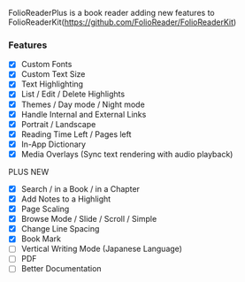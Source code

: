 
FolioReaderPlus is a book reader adding new features to FolioReaderKit(https://github.com/FolioReader/FolioReaderKit)

### Features

- [x] Custom Fonts
- [x] Custom Text Size
- [x] Text Highlighting
- [x] List / Edit / Delete Highlights
- [x] Themes / Day mode / Night mode
- [x] Handle Internal and External Links
- [x] Portrait / Landscape
- [x] Reading Time Left / Pages left
- [x] In-App Dictionary
- [x] Media Overlays (Sync text rendering with audio playback)

PLUS NEW

- [x] Search / in a Book / in a Chapter
- [x] Add Notes to a Highlight
- [x] Page Scaling
- [x] Browse Mode / Slide / Scroll / Simple
- [x] Change Line Spacing
- [x] Book Mark
- [ ] Vertical Writing Mode (Japanese Language)
- [ ] PDF
- [ ] Better Documentation
